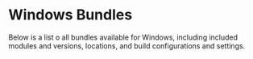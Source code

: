 # Windows Bundles

Below is a list o all bundles available for Windows, including included modules and versions, locations, and build configurations and settings.

